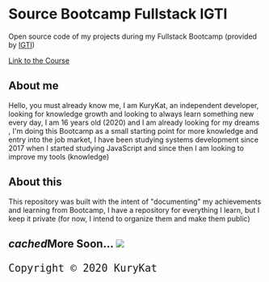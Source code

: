 <!-- Link para CSS externo do Materialize para enfeitar um pouco isso aqui! -->
<!-- MATERIALIZE: Compiled and minified CSS -->
<link rel="stylesheet" href=".\src\utils\Materialize\css\materialize.min.css">
<!-- Material-Icons -->
<link href="https://fonts.googleapis.com/icon?family=Material+Icons" rel="stylesheet">


# Source Bootcamp Fullstack IGTI
Open source code of my projects during my Fullstack Bootcamp (provided by [IGTI](https://www.igti.com.br/))

[Link to the Course](https://www.igti.com.br/custom/bootcamp-desenvolvedor-full-stack/)

## About me
Hello, you must already know me, I am KuryKat, an independent developer, looking for knowledge growth and looking to always learn something new every day, I am 16 years old (2020) and I am already looking for my dreams , I'm doing this Bootcamp as a small starting point for more knowledge and entry into the job market, I have been studying systems development since 2017 when I started studying JavaScript and since then I am looking to improve my tools (knowledge)

## About this
This repository was built with the intent of "documenting" my achievements and learning from Bootcamp, I have a repository for everything I learn, but I keep it private (for now, I intend to organize them and make them public)

## <div class="center"><i class="material-icons medium">cached</i>More Soon... <img src="https://cdn.discordapp.com/emojis/755117407655428127.gif?v=1"> </div>




<div style="font-size:1.5rem" class="center">

    Copyright © 2020 KuryKat
</div>